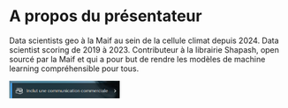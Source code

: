 # A propos du présentateur

Data scientists geo à la Maif au sein de la cellule climat depuis 2024.
Data scientist scoring de 2019 à 2023.
Contributeur à la librairie Shapash, open sourcé par la Maif et qui a pour but de rendre les modèles de machine learning compréhensible pour tous.


<p align="left">
<img src="https://raw.githubusercontent.com/ThomasBoucheCours/sensibilisation_explicabilite/main/assets/communication_commerciale.png" width="200" title="communication_commerciale">
</p>

